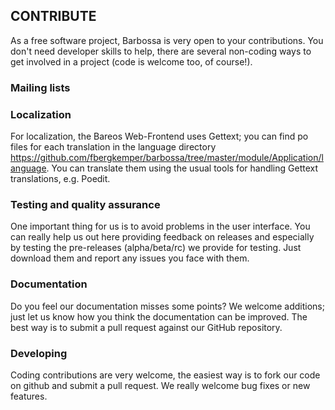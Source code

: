 ## CONTRIBUTE

As a free software project, Barbossa is very open to your contributions. You don't need developer 
skills to help, there are several non-coding ways to get involved in a project (code is welcome 
too, of course!).

### Mailing lists

### Localization

For localization, the Bareos Web-Frontend uses Gettext; you can find po files for each translation 
in the language directory https://github.com/fbergkemper/barbossa/tree/master/module/Application/language.
You can translate them using the usual tools for handling Gettext translations, e.g. Poedit.

### Testing and quality assurance

One important thing for us is to avoid problems in the user interface. You can really help us out here
providing feedback on releases and especially by testing the pre-releases (alpha/beta/rc) we provide
for testing. Just download them and report any issues you face with them.

### Documentation

Do you feel our documentation misses some points? We welcome additions; just let us know how you think 
the documentation can be improved. The best way is to submit a pull request against our GitHub
repository.

### Developing

Coding contributions are very welcome, the easiest way is to fork our code on github and submit a
pull request. We really welcome bug fixes or new features.
